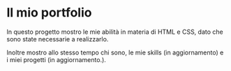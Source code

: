 <h1>Il mio portfolio</h1>
<p>In questo progetto mostro le mie abilità in materia di HTML e CSS, dato che sono state necessarie a realizzarlo.</p>
<p>Inoltre mostro allo stesso tempo chi sono, le mie skills (in aggiornamento) e i miei progetti (in aggiornamento.).</p>
